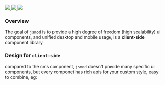 <p>
  <a href="https://github.com/chaogao/jsmod-pc-vue" target="_blank">
    <img src="https://img.shields.io/npm/v/jsmod-pc-vue.svg?style=flat-square">
  </a>

  <a href="https://github.com/chaogao/jsmod-pc-vue" target="_blank">
    <img src="https://img.shields.io/npm/dm/jsmod-pc-vue.svg?style=flat-square">
  </a>


  <a href="https://github.com/chaogao/jsmod-pc-vue" target="_blank">
    <img src="https://img.shields.io/npm/l/jsmod-pc-vue.svg?style=flat-square">
  </a>
</p>

<div>
  <a href="https://github.com/chaogao/jsmod-pc-vue">
  <i style="font-size: 34px;" class="iconjsmod iconjsmod-github"></i>
  </a>
</div>


### Overview

The goal of `jsmod` is to provide a high degree of freedom (high scalability) ui components, and unified desktop and mobile usage, is a **client-side** component library


### Design for `client-side`

compared to the cms component, `jsmod` doesn't provide many specific ui components, but every componet has rich apis for your custom style, easy to combine, eg:
